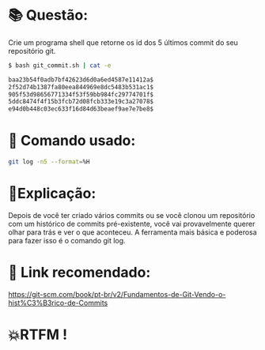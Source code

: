 # 📚 Questão:
Crie um programa shell que retorne os id dos 5 últimos commit do seu repositório
git. <br>
```sh
$ bash git_commit.sh | cat -e

baa23b54f0adb7bf42623d6d0a6ed4587e11412a$
2f52d74b1387fa80eea844969e8dc5483b531ac1$
905f53d98656771334f53f59bb984fc29774701f$
5ddc8474f4f15b3fcb72d08fcb333e19c3a27078$
e94d0b448c03ec633f16d84d63beaef9ae7e7be8$
```

# 🖖 Comando usado: 
```sh
git log -n5 --format=%H 
```

# 📝Explicação:
Depois de você ter criado vários commits ou se você clonou um repositório com um histórico de commits pré-existente, você vai provavelmente querer olhar para trás e ver o que aconteceu. A ferramenta mais básica e poderosa para fazer isso é o comando git log.

# 🤖 Link recomendado: 
https://git-scm.com/book/pt-br/v2/Fundamentos-de-Git-Vendo-o-hist%C3%B3rico-de-Commits

# 💥RTFM !
